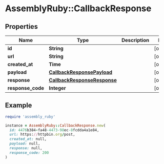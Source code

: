 # AssemblyRuby::CallbackResponse

## Properties

| Name | Type | Description | Notes |
| ---- | ---- | ----------- | ----- |
| **id** | **String** |  | [optional] |
| **url** | **String** |  | [optional] |
| **created_at** | **Time** |  | [optional] |
| **payload** | [**CallbackResponsePayload**](CallbackResponsePayload.md) |  | [optional] |
| **response** | [**CallbackResponseResponse**](CallbackResponseResponse.md) |  | [optional] |
| **response_code** | **Integer** |  | [optional] |

## Example

```ruby
require 'assembly_ruby'

instance = AssemblyRuby::CallbackResponse.new(
  id: 4476b384-fa48-4473-98ec-8fcdda4a1e84,
  url: https://httpbin.org/post,
  created_at: null,
  payload: null,
  response: null,
  response_code: 200
)
```

